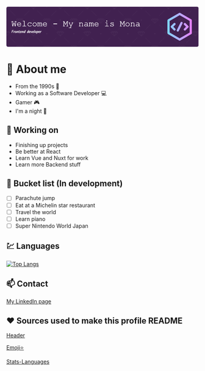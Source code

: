 ![Header](./github-header-image.png)

# :book: About me

- From the 1990s :floppy_disk:
- Working as a Software Developer :computer:
- Gamer :video_game:
- I'm a night 🦉

## :wrench: Working on

- Finishing up projects
- Be better at React
- Learn Vue and Nuxt for work
- Learn more Backend stuff

## :memo: Bucket list (In development)

- [ ] Parachute jump
- [ ] Eat at a Michelin star restaurant
- [ ] Travel the world
- [ ] Learn piano
- [ ] Super Nintendo World Japan

## :chart: Languages

[![Top Langs](https://github-readme-stats.vercel.app/api/top-langs/?username=Littlaa&layout=compact&hide=shell,ruby)](https://github.com/anuraghazra/github-readme-stats)

## :mailbox: Contact

[My LinkedIn page](http://www.linkedin.com/in/mona-dagsland-56ba85226)

## :heart: Sources used to make this profile README

[Header](https://leviarista.github.io/github-profile-header-generator/)

[Emoji:star:](https://www.webfx.com/tools/emoji-cheat-sheet/)

[Stats-Languages](https://github.com/anuraghazra/github-readme-stats)
